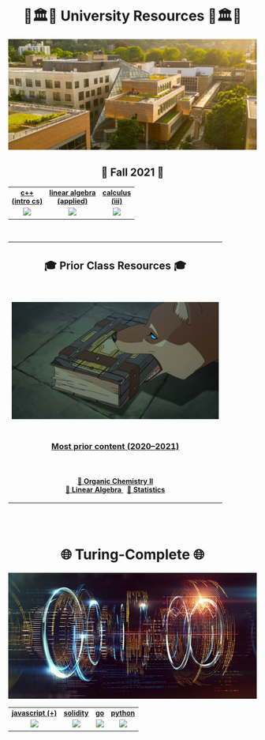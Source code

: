 <h1 align="center">🌲🏛️🌳 University Resources 🌳🏛️🌲</h1>
<p align="center">
<kbd>
  <img width="512" src="assets/images/psu.jpg">
</kbd>
</p>

<h2 align="center">🍂 Fall 2021 🍂 </h2>

<table align="center">
  <tr>
    <td align="center"><strong><a href="water/c++/">c++ <br> (intro cs)</a></strong></td>
    <td align="center"><strong><a href="fire/linear/">linear algebra <br> (applied) </a></strong></td>
    <td align="center"><strong><a href="fire/calculus/">calculus <br> (iii)</a></strong></td>
  </tr>
  <tr>
    <td align="center"><a href="water/c++/"><img src="assets/images/c++.ico"></a></td>
    <td align="center"><a href="fire/linear/"><img src="assets/images/applied.ico"></a></td>
    <td align="center"><a href="fire/calculus/"><img src="assets/images/lorenz.ico"></a></td>
  </tr>
</table>

<br>

<table align="center">
  <tr>
    <th>
      <h2 align="center">🎓 Prior Class Resources 🎓 </h2>
    </th>
  </tr>
  <tr>
    <td>
      <p align='center'>
        <br>
        <img width="420" src="assets/images/prior.jpg">
      </p>
    </td>
  </tr>
  <tr>
    <td>
      <h3 align='center'>
        <a href="http://drive.google.com/file/d/1lhJSXIqAmNblGcTUligxWAotnxI1fASp/view?usp=sharing"> Most prior content
          (2020&ndash;2021)
        </a>
      </h3>
    </td>
  </tr>
  <tr>
    <td>
      <p align="center">
        <br>
        <a href="http://raw.githubusercontent.com/nosvagor/notes/master/assets/prior/ch-335.pdf">📓 <strong>Organic Chemistry II</strong>
        </a>
        <br>
        <a href="http://raw.githubusercontent.com/nosvagor/notes/master/assets/prior/mth-261.pdf"> 📑 <strong>Linear Algebra</strong>
        </a>
        &nbsp;
        <a href="http://raw.githubusercontent.com/nosvagor/notes/master/assets/prior/statistics.pdf">📑 <strong>Statistics</strong>
        </a>
      </p>
    </td>
  </tr>
</table>

<br>
<br>

<h1 align="center">🌐 Turing-Complete 🌐</h1>

<p align="center">
<kbd>
  <img width="512" src="assets/images/code.jpg">
</kbd>
</p>

<table align="center">
  <tr>
    <td align="center"><strong><a href="water/javascript/">javascript (+)</a></strong></td>
    <td align="center"><strong><a href="water/solidity/">solidity</a></strong></td>
    <td align="center"><strong><a href="water/go/">go</a></strong></td>
    <td align="center"><strong><a href="water/python/">python</a></strong></td>
  </tr>
  <tr>
    <td align="center"><a href="water/javascript/"><img src="assets/images/javascript.ico"></a></td>
    <td align="center"><a href="water/solidity/"><img src="assets/images/solidity.ico"></a></td>
    <td align="center"><a href="water/go/"><img src="assets/images/go.ico"></a></td>
    <td align="center"><a href="water/python/"><img src="assets/images/python.ico"></a></td>
  </tr>
</table>

